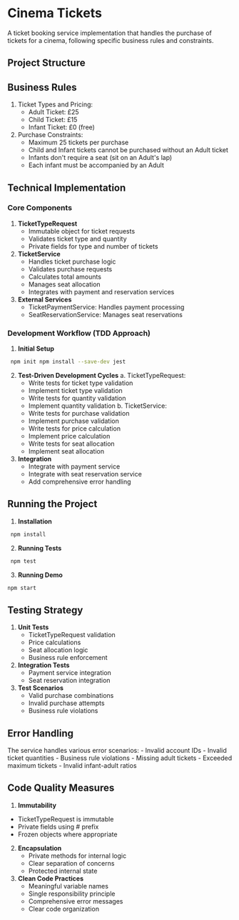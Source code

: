 # Cinema Tickets

A ticket booking service implementation that handles the purchase of tickets for a cinema, following specific business rules and constraints.

## Project Structure

## Business Rules

1. Ticket Types and Pricing:
   - Adult Ticket: £25
   - Child Ticket: £15
   - Infant Ticket: £0 (free)
2. Purchase Constraints:
   - Maximum 25 tickets per purchase
   - Child and Infant tickets cannot be purchased without an Adult ticket
   - Infants don't require a seat (sit on an Adult's lap)
   - Each infant must be accompanied by an Adult

## Technical Implementation

### Core Components

1. **TicketTypeRequest**
   - Immutable object for ticket requests
   - Validates ticket type and quantity
   - Private fields for type and number of tickets
2. **TicketService**
   - Handles ticket purchase logic
   - Validates purchase requests
   - Calculates total amounts
   - Manages seat allocation
   - Integrates with payment and reservation services
3. **External Services**
   - TicketPaymentService: Handles payment processing
   - SeatReservationService: Manages seat reservations

### Development Workflow (TDD Approach)

1. **Initial Setup**

```bash
 npm init npm install --save-dev jest
```

2. **Test-Driven Development Cycles**
   a. TicketTypeRequest:
   - Write tests for ticket type validation
   - Implement ticket type validation
   - Write tests for quantity validation
   - Implement quantity validation
     b. TicketService:
   - Write tests for purchase validation
   - Implement purchase validation
   - Write tests for price calculation
   - Implement price calculation
   - Write tests for seat allocation
   - Implement seat allocation
3. **Integration**
   - Integrate with payment service
   - Integrate with seat reservation service
   - Add comprehensive error handling

## Running the Project

1. **Installation**

```bash
 npm install
```

2. **Running Tests**

```bash
 npm test
```

3. **Running Demo**

```bash
npm start
```

## Testing Strategy

1. **Unit Tests**
   - TicketTypeRequest validation
   - Price calculations
   - Seat allocation logic
   - Business rule enforcement
2. **Integration Tests**
   - Payment service integration
   - Seat reservation integration
3. **Test Scenarios**
   - Valid purchase combinations
   - Invalid purchase attempts
   - Business rule violations

## Error Handling

The service handles various error scenarios: - Invalid account IDs - Invalid ticket quantities - Business rule violations - Missing adult tickets - Exceeded maximum tickets - Invalid infant-adult ratios

## Code Quality Measures

1. **Immutability**

- TicketTypeRequest is immutable
- Private fields using # prefix
- Frozen objects where appropriate

2. **Encapsulation**
   - Private methods for internal logic
   - Clear separation of concerns
   - Protected internal state
3. **Clean Code Practices**
   - Meaningful variable names
   - Single responsibility principle
   - Comprehensive error messages
   - Clear code organization
